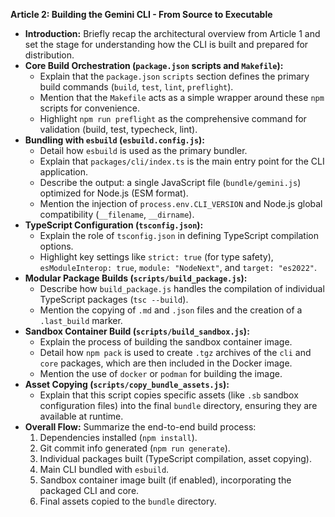 **Article 2: Building the Gemini CLI - From Source to Executable**

*   **Introduction:** Briefly recap the architectural overview from Article 1 and set the stage for understanding how the CLI is built and prepared for distribution.
*   **Core Build Orchestration (`package.json` scripts and `Makefile`):**
    *   Explain that the `package.json` `scripts` section defines the primary build commands (`build`, `test`, `lint`, `preflight`).
    *   Mention that the `Makefile` acts as a simple wrapper around these `npm` scripts for convenience.
    *   Highlight `npm run preflight` as the comprehensive command for validation (build, test, typecheck, lint).
*   **Bundling with `esbuild` (`esbuild.config.js`):**
    *   Detail how `esbuild` is used as the primary bundler.
    *   Explain that `packages/cli/index.ts` is the main entry point for the CLI application.
    *   Describe the output: a single JavaScript file (`bundle/gemini.js`) optimized for Node.js (ESM format).
    *   Mention the injection of `process.env.CLI_VERSION` and Node.js global compatibility (`__filename`, `__dirname`).
*   **TypeScript Configuration (`tsconfig.json`):**
    *   Explain the role of `tsconfig.json` in defining TypeScript compilation options.
    *   Highlight key settings like `strict: true` (for type safety), `esModuleInterop: true`, `module: "NodeNext"`, and `target: "es2022"`.
*   **Modular Package Builds (`scripts/build_package.js`):**
    *   Describe how `build_package.js` handles the compilation of individual TypeScript packages (`tsc --build`).
    *   Mention the copying of `.md` and `.json` files and the creation of a `.last_build` marker.
*   **Sandbox Container Build (`scripts/build_sandbox.js`):**
    *   Explain the process of building the sandbox container image.
    *   Detail how `npm pack` is used to create `.tgz` archives of the `cli` and `core` packages, which are then included in the Docker image.
    *   Mention the use of `docker` or `podman` for building the image.
*   **Asset Copying (`scripts/copy_bundle_assets.js`):**
    *   Explain that this script copies specific assets (like `.sb` sandbox configuration files) into the final `bundle` directory, ensuring they are available at runtime.
*   **Overall Flow:** Summarize the end-to-end build process:
    1.  Dependencies installed (`npm install`).
    2.  Git commit info generated (`npm run generate`).
    3.  Individual packages built (TypeScript compilation, asset copying).
    4.  Main CLI bundled with `esbuild`.
    5.  Sandbox container image built (if enabled), incorporating the packaged CLI and core.
    6.  Final assets copied to the `bundle` directory.